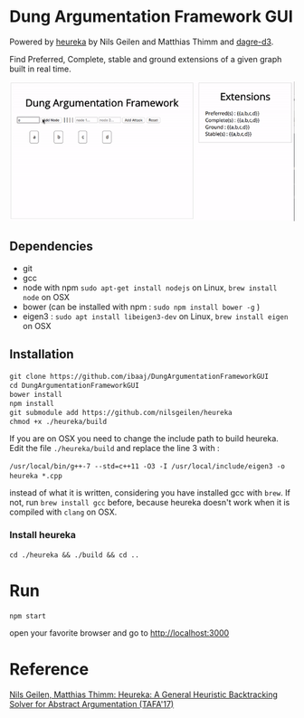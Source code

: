 # Dung Argumentation Framework GUI

Powered by [heureka](https://github.com/nilsgeilen/heureka) by Nils Geilen and Matthias Thimm and [dagre-d3](https://github.com/dagrejs/dagre-d3).

Find Preferred, Complete, stable and ground extensions of a given graph built in real time.


![./argGUI.gif](argGUI.gif)


## Dependencies

- git
- gcc
- node with npm ```sudo apt-get install nodejs``` on Linux, ```brew install node``` on OSX
- bower (can be installed with npm : ```sudo npm install bower -g``` )
- eigen3 : ```sudo apt install libeigen3-dev``` on Linux, ```brew install eigen``` on OSX


## Installation


```
git clone https://github.com/ibaaj/DungArgumentationFrameworkGUI
cd DungArgumentationFrameworkGUI
bower install
npm install
git submodule add https://github.com/nilsgeilen/heureka
chmod +x ./heureka/build
```

If you are on OSX you need to change the include path to build heureka.
Edit the file ```./heureka/build``` and replace the line 3 with : 

```/usr/local/bin/g++-7 --std=c++11 -O3 -I /usr/local/include/eigen3 -o heureka *.cpp```

instead of what it is written, considering you have installed gcc with ```brew```. If not, run ```brew install gcc``` before, because heureka doesn't work when it is compiled with ```clang``` on OSX.

### Install heureka

```
cd ./heureka && ./build && cd ..
```

# Run

```
npm start
```

open your favorite browser and go to [http://localhost:3000](http://localhost:3000)

# Reference  

[Nils Geilen, Matthias Thimm: Heureka: A General Heuristic Backtracking Solver for Abstract Argumentation (TAFA'17)](http://argumentationcompetition.org/2017/heureka.pdf)

